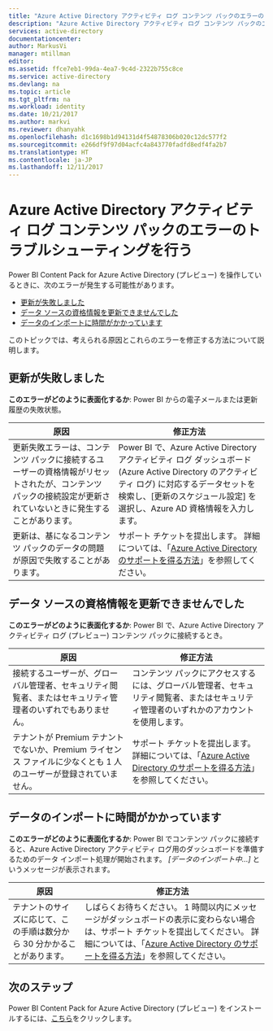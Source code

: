 ```yaml
---
title: "Azure Active Directory アクティビティ ログ コンテンツ パックのエラーのトラブルシューティングを行う | Microsoft Docs"
description: "Azure Active Directory アクティビティ ログ コンテンツ パックのエラー メッセージの一覧とエラーを修正するための手順を示します。"
services: active-directory
documentationcenter: 
author: MarkusVi
manager: mtillman
editor: 
ms.assetid: ffce7eb1-99da-4ea7-9c4d-2322b755c8ce
ms.service: active-directory
ms.devlang: na
ms.topic: article
ms.tgt_pltfrm: na
ms.workload: identity
ms.date: 10/21/2017
ms.author: markvi
ms.reviewer: dhanyahk
ms.openlocfilehash: d1c1698b1d94131d4f54878306b020c12dc577f2
ms.sourcegitcommit: e266df9f97d04acfc4a843770fadfd8edf4fa2b7
ms.translationtype: HT
ms.contentlocale: ja-JP
ms.lasthandoff: 12/11/2017
---
```

# <a name="troubleshooting-azure-active-directory-activity-logs-content-pack-errors"></a>Azure Active Directory アクティビティ ログ コンテンツ パックのエラーのトラブルシューティングを行う 


Power BI Content Pack for Azure Active Directory (プレビュー) を操作しているときに、次のエラーが発生する可能性があります。 

- [更新が失敗しました](active-directory-reporting-troubleshoot-content-pack.md#refresh-failed) 
- [データ ソースの資格情報を更新できませんでした](active-directory-reporting-troubleshoot-content-pack.md#failed-to-update-data-source-credentials) 
- [データのインポートに時間がかかっています](active-directory-reporting-troubleshoot-content-pack.md#importing-of-data-is-taking-too-long) 
 
このトピックでは、考えられる原因とこれらのエラーを修正する方法について説明します。
 
## <a name="refresh-failed"></a>更新が失敗しました 
 
**このエラーがどのように表面化するか**: Power BI からの電子メールまたは更新履歴の失敗状態。 


| 原因 | 修正方法 |
| ---   | ---        |
| 更新失敗エラーは、コンテンツ パックに接続するユーザーの資格情報がリセットされたが、コンテンツ パックの接続設定が更新されていないときに発生することがあります。 | Power BI で、Azure Active Directory アクティビティ ログ ダッシュボード (Azure Active Directory のアクティビティ ログ) に対応するデータセットを検索し、[更新のスケジュール設定] を選択し、Azure AD 資格情報を入力します。 |
| 更新は、基になるコンテンツ パックのデータの問題が原因で失敗することがあります。 | サポート チケットを提出します。 詳細については、「[Azure Active Directory のサポートを得る方法](active-directory-troubleshooting-support-howto.md)」を参照してください。|
 
 
## <a name="failed-to-update-data-source-credentials"></a>データ ソースの資格情報を更新できませんでした 
 
**このエラーがどのように表面化するか**: Power BI で、Azure Active Directory アクティビティ ログ (プレビュー) コンテンツ パックに接続するとき。 

| 原因 | 修正方法 |
| ---   | ---        |
| 接続するユーザーが、グローバル管理者、セキュリティ閲覧者、またはセキュリティ管理者のいずれでもありません。 | コンテンツ パックにアクセスするには、グローバル管理者、セキュリティ閲覧者、またはセキュリティ管理者のいずれかのアカウントを使用します。 |
| テナントが Premium テナントでないか、Premium ライセンス ファイルに少なくとも 1 人のユーザーが登録されていません。 | サポート チケットを提出します。 詳細については、「[Azure Active Directory のサポートを得る方法](active-directory-troubleshooting-support-howto.md)」を参照してください。|
 

 

## <a name="importing-of-data-is-taking-too-long"></a>データのインポートに時間がかかっています 
 
**このエラーがどのように表面化するか**: Power BI でコンテンツ パックに接続すると、Azure Active Directory アクティビティ ログ用のダッシュボードを準備するためのデータ インポート処理が開始されます。 *[データのインポート中...]* というメッセージが表示されます。  

| 原因 | 修正方法 |
| ---   | ---        |
| テナントのサイズに応じて、この手順は数分から 30 分かかることがあります。 | しばらくお待ちください。 1 時間以内にメッセージがダッシュボードの表示に変わらない場合は、サポート チケットを提出してください。 詳細については、「[Azure Active Directory のサポートを得る方法](active-directory-troubleshooting-support-howto.md)」を参照してください。|

## <a name="next-steps"></a>次のステップ

Power BI Content Pack for Azure Active Directory (プレビュー) をインストールするには、[こちら](https://powerbi.microsoft.com/en-us/blog/azure-active-directory-meets-power-bi/)をクリックします。



